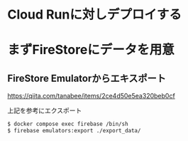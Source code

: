 # Cloud Runに対しデプロイする

# まずFireStoreにデータを用意

## FireStore Emulatorからエキスポート

https://qiita.com/tanabee/items/2ce4d50e5ea320beb0cf

上記を参考にエクスポート

```bash
$ docker compose exec firebase /bin/sh
$ firebase emulators:export ./export_data/
```
